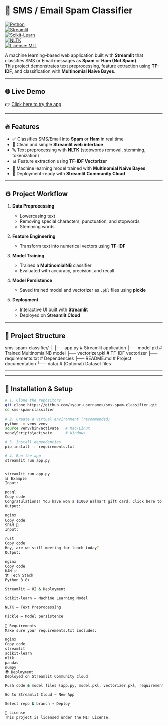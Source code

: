 # 📧 SMS / Email Spam Classifier  

[![Python](https://img.shields.io/badge/Python-3.8+-blue.svg)](https://www.python.org/)  
[![Streamlit](https://img.shields.io/badge/Streamlit-Deployed-brightgreen)](https://share.streamlit.io/)  
[![Scikit-Learn](https://img.shields.io/badge/ML-ScikitLearn-orange)](https://scikit-learn.org/stable/)  
[![NLTK](https://img.shields.io/badge/NLP-NLTK-yellowgreen)](https://www.nltk.org/)  
[![License: MIT](https://img.shields.io/badge/License-MIT-green.svg)](LICENSE)  

A machine learning–based web application built with **Streamlit** that classifies SMS or Email messages as **Spam** or **Ham (Not Spam)**.  
This project demonstrates text preprocessing, feature extraction using **TF-IDF**, and classification with **Multinomial Naive Bayes**. 


---

## 🌐 Live Demo
👉 [Click here to try the app](https://sms-spam-classifier-73uytas2eviu6rvgai9dtr.streamlit.app/)  

---

## 🔥 Features
- ✅ Classifies SMS/Email into **Spam** or **Ham** in real time  
- 🎨 Clean and simple **Streamlit web interface**  
- 🔤 Text preprocessing with **NLTK** (stopwords removal, stemming, tokenization)  
- 📊 Feature extraction using **TF-IDF Vectorizer**  
- 🤖 Machine learning model trained with **Multinomial Naive Bayes**  
- 🚀 Deployment-ready with **Streamlit Community Cloud**  

---

## ⚙️ Project Workflow

1. **Data Preprocessing**
   - Lowercasing text  
   - Removing special characters, punctuation, and stopwords  
   - Stemming words  

2. **Feature Engineering**
   - Transform text into numerical vectors using **TF-IDF**  

3. **Model Training**
   - Trained a **MultinomialNB** classifier  
   - Evaluated with accuracy, precision, and recall  

4. **Model Persistence**
   - Saved trained model and vectorizer as `.pkl` files using **pickle**  

5. **Deployment**
   - Interactive UI built with **Streamlit**  
   - Deployed on **Streamlit Cloud**  

---

## 📂 Project Structure
sms-spam-classifier/
│
├── app.py # Streamlit application
├── model.pkl # Trained MultinomialNB model
├── vectorizer.pkl # TF-IDF vectorizer
├── requirements.txt # Dependencies
├── README.md # Project documentation
└── data/ # (Optional) Dataset files



---


---

## 🚀 Installation & Setup

```bash
# 1. Clone the repository
git clone https://github.com/<your-username>/sms-spam-classifier.git
cd sms-spam-classifier

# 2. Create a virtual environment (recommended)
python -m venv venv
source venv/bin/activate   # Mac/Linux
venv\Scripts\activate      # Windows

# 3. Install dependencies
pip install -r requirements.txt

# 4. Run the app
streamlit run app.py


streamlit run app.py
📊 Example
Input:

pgsql
Copy code
Congratulations! You have won a $1000 Walmart gift card. Click here to claim.
Output:

nginx
Copy code
SPAM 🚨
Input:

rust
Copy code
Hey, are we still meeting for lunch today?
Output:

nginx
Copy code
HAM ✅
🛠️ Tech Stack
Python 3.8+

Streamlit – UI & Deployment

Scikit-learn – Machine Learning Model

NLTK – Text Preprocessing

Pickle – Model persistence

📌 Requirements
Make sure your requirements.txt includes:

nginx
Copy code
streamlit
scikit-learn
nltk
pandas
numpy
🌍 Deployment
Deployed on Streamlit Community Cloud

Push code & model files (app.py, model.pkl, vectorizer.pkl, requirements.txt) to GitHub

Go to Streamlit Cloud → New App

Select repo & branch → Deploy

📜 License
This project is licensed under the MIT License.

